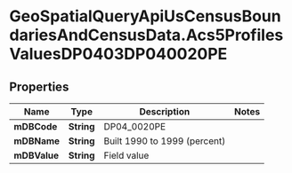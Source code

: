 # GeoSpatialQueryApiUsCensusBoundariesAndCensusData.Acs5ProfilesValuesDP0403DP040020PE

## Properties

Name | Type | Description | Notes
------------ | ------------- | ------------- | -------------
**mDBCode** | **String** | DP04_0020PE | 
**mDBName** | **String** | Built 1990 to 1999 (percent) | 
**mDBValue** | **String** | Field value | 


